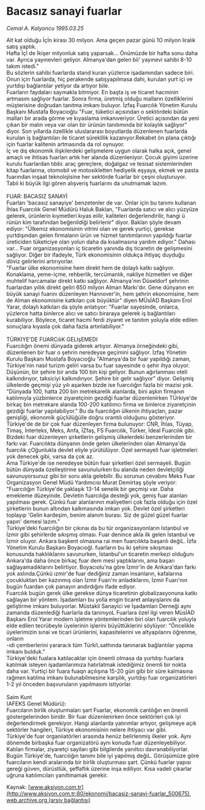 # Bacasız sanayi fuarlar

*Cemal A. Kalyoncu 1995.03.25*

<div class="pNewsDetailMainContent" itemprop="articleBody">
 Alt kat olduğu İçİn kirası 30 milyon. Ama geçen pazar günü 1O milyon liralık satış yaptık.
 <br/>
 Hafta İçİ de İkişer milyonluk satış yaparsak... Önümüzde bir hafta sonu daha var. Ayrıca yayınevleri geliyor. Almanya'dan gelen bii' yayınevi sahibi 8-10 takım istedi."
 <br/>
 Bu sözlerin sahibi fuarlarda stand kuran yüzlerce işadamından sadece biri. Onun için fuarlarda, hiç perakende satışyapılmasa dahi, kurulan yurt içi ve yurtdışı bağlantılar yetiyor da artıyor bile.
 <br/>
 Fuarların faydaları saymakla bitmiyor. En başta iş ve ticaret hacminin artmasını sağlıyor fuarlar. Sonra firma, üretmiş olduğu malların özelliklerini müşterisine doğrudan tanıtma imkanı buluyor. İzfaş Fuarcılık Yönetim Kurulu Başkanı Mustafa Boyacıoğlu "Fuar, tüketici açısından o sektördeki bütün malları bir arada görme ve kıyaslama imkanıveriyor. Üretici açısından da yeni çıkan bir malın veya var olan bir ürünün tanıtımında bir kolaylık sağlıyor" diyor. Son yıllarda özellikle uluslararası boyutlarda düzenlenen fuarlarda kurulan iş bağlantıları ile ticaret süreklilik kazanıyor.Rekabet ön plana çıktığı için fuarlar kalitenin artmasında da rol oynuyor.
 <br/>
 İç ve dış ekonomik ilişkilerdeki gelişmelere uygun olarak halka açık, genel amaçlı ve ihtisas fuarları artık her alanda düzenleniyor. Çocuk giyimi üzerine kurulu fuarlardan tıbbi: araç gereçlere, doğalgaz ve tesisat sistemlerinden kitap fuarlarına, otomobil ve motosikletten hediyelik eşyaya, ekmek ve pasta fuarından inşaat teknolojisine her sektörde fuarlar bir çeşni oluşturuyor. Tabii ki büyük ilgi gören alışveriş fuarlarını da unutmamak lazım.
 <br/>
 <br/>
 FUAR: BACASIZ SANAYİ
 <br/>
 Fuarları 'bacasız sanayiye' benzetenler de var. Onlar için bu tanımı kullanan İhlas Fuarcılık Genel Müdürü Haluk Baklan, "Fuarlarda satıcı ve alıcı yüzyüze gelerek, ürünlerin kıymetleri kıyas eiilir, kaliteleri değerlendirilir, hangi ü rünün kim tarafından beğenildiği belirlenir" diyor. Baklan şöyle devam ediyor: "Ülkemiz ekonomisinin vitrini olan ve gerek yurtiçi, gerekse yurtdışından gelen firmaların ürün ve hizmet tanıtımlarının yapıldığı fuarlar üreticiden tüketiciye olan yolun daha da kısalmasına yardım ediyor." Dahası var... Fuar organizasyonları iç ticaretin yanında dış ticaretin de gelişmesini sağlıyor. Diğer bir ifadeyle, Türk ekonomisinin oldukça ihtiyaç duyduğu döviz gelirlerini artırıyorlar.
 <br/>
 "Fuarlar ülke ekonomisine hem direkt hem de dolaylı katkı sağlıyor. Konaklama, yeme-içme, rehberlik, tercümanlık, nakliye hizmetleri ve diğer muhtelif harcamalar direkt katkı sağlıyor. Almanya'nın Düseldorf şehrinin fuarlardan yıllık direkt geliri 650 milyon Alman Markı'dır. Gene dünyanın en büyük sanayi fuarını düzenleyen Hannover'in, hem şehrin ekonomisine, hem de Alman ekonomisine katkıları çok büyüktür" diyen MÜsİAD Başkanı Erol Yarar, dolaylı katkıları da şöyle anlatıyor: "Fuarlar sayesinde, onlarca, yüzlerce hatta binlerce alıcı ve satıcı biraraya gelerek iş bağlantıları kurabiliyor. Böylece, ticaret hacmi ferdi ziyaret ve tanıtım yoluyla elde edilen sonuçlara kıyasla çok daha fazla artınlabiliyor."
 <br/>
 <br/>
 TÜRKIYE'DE FUARCılıK GELIşEMEDI
 <br/>
 Fuarcılığın önemi dünyada giderek artıyor. Almanya örneğindeki gibi, düzenlenen bir fuar o şehrin neredeyse geçimini sağlıyor. İzfaş Yönetim Kurulu Başkanı Mustafa Boyacıoğlu "Almanya'da bir fuar yapıldığı zaman, Türkiye'nin nasıl turizm geliri varsa bu fuar sayesinde o şehir ihya oluyor. Düşünün, bir şehire bir anda 100 bin kişi geliyor. Bunun ağırlanması oteli kalkındırıyor, taksiciyi kalkındınyor. Şehire bir gelir sağlıyor" diyor. Gelişmiş ülkelerde geçmişi yüz yılı aşarken bizde ise fuarcılığın fazla bir mazisi yok. "Dünyada 100, hatta 200 bin metrekarelik alanlarda, bini aşkın firmanın katılımıyla yüzbinlerce ziyaretçinin gezdiği fuarlar düzenlenirken TÜrkiye'de birkaç bin metrekare alanda 100-200 katilımcı firma ve binlerce ziyaretçinin gezdiği fuarlar yapılabiliyor." Bu da fuarcılığın ülkenin ihtiyaçları, pazar genişliği, ekonomik güçlülüğüile doğru orantılı olduğunu gösteriyor.
 <br/>
 Türkiye'de de bir çok fuar düzenleyen firma bulunuyor: CNR, İhlas, Tüyap, Timaş, İnterteks, Meks, Anfa, İZfaş, FS Fuarcılık, Türker, İdeal Fuarcılık gibi. Bizdeki fuar düzenleyen şirketlerin gelişmiş ülkelerdeki benzerlerinden bir farkı var. Fuarcılıkta dünyanın önde gelen ülkelerinden olan Almanya'da fuarcılık çOğunlukla devlet eliyle yürütülüyor. Özel sermayeli fuar işletmeleri yok denecek gibi, varsa da çok az.
 <br/>
 Ama Türkiye'de ise neredeyse bütün fuar şirketleri özel sermayeli. Bugün bütün dünyada özelleştirme savunulurken bu alanda neden devletçiliği savunuyorsunuz gibi bir soru akla gelebilir. Bu sorunun cevabını Meks Fuar Organizasyon Genel Müdü Yardımcısı Murat Demirtaş şöyle veriyor: "Fuarcılığın Türkiye'de yaklaşık 13-14 senelik bir geçmişi var. Daha emekleme düzeyinde. Devletin fuarcılığa desteği yok, geniş fuar alanları yapılması gerek. Çünkü fuar alanlarının maliyetleri çok fazla olduğu için özel şirketlerin bunun altından kalkmasında imkan yok. Devlet özel şirketleri toplayıp 'Gelin kardeşim, benim alanım burası. Siz de güzel güzel fuarlar yapın' demesi lazım."
 <br/>
 Türkiye'deki fuarcılığın bir çıkınaı da bu tür organizasyonların Istanbul ve İzmir gibi şehirlerde sıkışmış olması. Fuar denince akla ilk gelen İstanbul ve İzmir oluyor. Ankara başkent olmasına rai men fuarcılıkta başarılı değiL. İzfa Yönetim Kurulu Başkanı Boyacıoğl. fuarların bu iki şehire sıkışması konusunda haklılıklarını savunurken, İstanbul'un ticaretin merkezi olduğunı Ankara'da daha önce birkaç fuar dem mesi yaptıklarını, ama başarı sağlayamadıklarını belirtiyor. Boyacıolu'na göre İzmir'in de Ankara'dan farkı yok aslında.Çünkü ızmir'de fuar dediğiniz zaman insanların, kafalarına çocukluktan ber kazınmış olan İzmir Fuarı'nı anladıklarını, İzmir Fuarı'nın bugün fuardan çok panayın andırdığını ifade ediyor.
 <br/>
 Fuarcılık bugün gerek ülke gerekse dünya ticaretinin globalizasyonuna katkı sağlayan bir yöntem. İşadamları bu yolla engin ticaret anlayışlarını da geliştirme imkanı buluyorlar. Müstakil Sanayici ve İşadamları Derneği aynı zamanda düzenlediği fuarlarla da tanınıyoL Fuarlara özel ilgi veren MüsİAD Başkanı Erol Yarar modern işletme yöntemlerinden biri olan fuarcılık yoluyla elde edilen tecrübeyle üyelerinin işlerini büyüttüklerini söylüyor: "Öncelikle üyelerimizin sınai ve ticari ürünlerini, kapasitelerini ve altyapılarını öğrenme, onların
 <br/>
 -ıdi çemberlerini yararaı:k tüm Türki\.sathında tanınarak bağlantılar yapma imkanı bulduk."
 <br/>
 Türkiye'deki fualara katılacaklar için önemli olmasa da yurtdışı fuarlara katılmak isteyen işadamlarımıza hatırlatmak istediğimiz önemli bir nokta daha var. Yurtiçi bir fuara fuaqn açılışına 15-20 gün gibi bir süre kalmasına rağmen katılma imkanı bulunabilmesine karşılık, yurtdışı fuar organizatörleri 1-2 yıl önceden başvuruların yapılmasını istiyorlar.
 <br/>
 <br/>
 Saim Kunt
 <br/>
 (AFEKS Genel Müdürü):
 <br/>
 Fuarcıların birlik oluşturmaları şart Fuarlar, ekonomik canlılığın en önemli göstergelerinden biridir. Bir fuar düzenlenirken önce sektörleri çok iyi değerlendirmek gerekiyor. Hangi alanlarda yatırımlar artıyor, gelişmeye açık sektörler hangileri, Türkiye ekonomisinin nelere ihtiyacı var gibi.
 <br/>
 Türkiye'de fuar organiiatörleri arasında henüz belirlenmiş ilkeler yok. Aynı dönemde birbaşka fuar organizatörü aynı konuda fuar düzenleyebiliyor. Katılan firmalar, ziyaretçi sayiları gibi bilgilerde yanıltıcı davranabiliyorlar. Bugün Türkiye'de, fuarcılığın tanımı bile iyi yapılmış değiL. Görüşümüze göre fuarcıların kendi aralarında bir birlik oluşturması şart. Çünkü fuarlar yapısı gereği güven, dürüstlük, şeffaflık üzerine inşa ediliyor. Kısa vadeli çıkarlar uğruna katılımcıları yanıltmamak gerekir.
 <br/>
</div>


Kaynak: [www.aksiyon.com.tr](http://www.aksiyon.com.tr:80/ekonomi/bacasiz-sanayi-fuarlar_500675), [web.archive.org (arşiv bağlantısı)](http://web.archive.org/web/20150619014633/http://www.aksiyon.com.tr:80/ekonomi/bacasiz-sanayi-fuarlar_500675)
